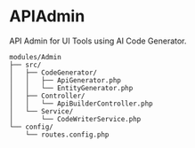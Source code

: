 # APIAdmin
API Admin for UI Tools using AI Code Generator.

```
modules/Admin
├── src/
│   ├── CodeGenerator/
│   │   ├── ApiGenerator.php
│   │   └── EntityGenerator.php
│   ├── Controller/
│   │   └── ApiBuilderController.php
│   └── Service/
│       └── CodeWriterService.php
└── config/
    └── routes.config.php
```
